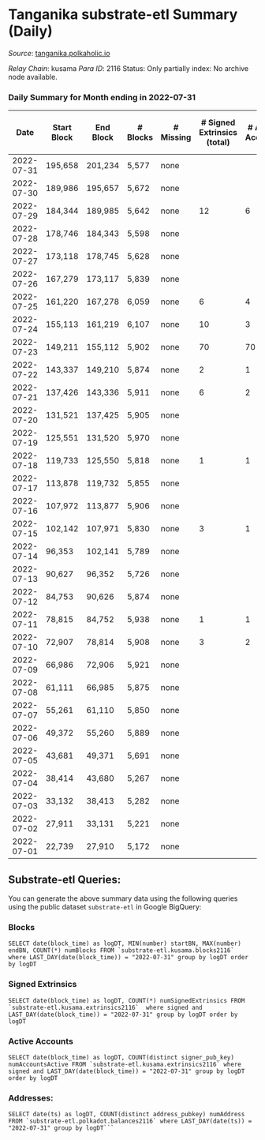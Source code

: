 # Tanganika substrate-etl Summary (Daily)

_Source_: [tanganika.polkaholic.io](https://tanganika.polkaholic.io)

*Relay Chain*: kusama
*Para ID*: 2116
Status: Only partially index: No archive node available.


### Daily Summary for Month ending in 2022-07-31


| Date | Start Block | End Block | # Blocks | # Missing | # Signed Extrinsics (total) | # Active Accounts | # Addresses with Balances | # Events | # Transfers | # XCM Transfers In | # XCM Transfers Out |
| ---- | ----------- | --------- | -------- | --------- | --------------------------- | ----------------- | ------------------------- | -------- | ----------- | ------------------ | ------------------- |
| 2022-07-31 | 195,658 | 201,234 | 5,577 | none  |  |  | 2,473 | 11,265 |   |   |   |
| 2022-07-30 | 189,986 | 195,657 | 5,672 | none  |  |  | 2,473 | 11,461 |   |   |   |
| 2022-07-29 | 184,344 | 189,985 | 5,642 | none  | 12 | 6 | 2,473 | 11,472 | 7  |   |   |
| 2022-07-28 | 178,746 | 184,343 | 5,598 | none  |  |  | 2,471 | 11,311 |   |   |   |
| 2022-07-27 | 173,118 | 178,745 | 5,628 | none  |  |  | 2,471 | 11,368 |   |   |   |
| 2022-07-26 | 167,279 | 173,117 | 5,839 | none  |  |  | 2,471 | 11,798 |   |   |   |
| 2022-07-25 | 161,220 | 167,278 | 6,059 | none  | 6 | 4 | 2,471 | 12,278 | 6  |   |   |
| 2022-07-24 | 155,113 | 161,219 | 6,107 | none  | 10 | 3 | 2,471 | 12,399 | 10  |   |   |
| 2022-07-23 | 149,211 | 155,112 | 5,902 | none  | 70 | 70 | 2,471 | 12,348 | 70  |   |   |
| 2022-07-22 | 143,337 | 149,210 | 5,874 | none  | 2 | 1 | 2,470 | 11,882 | 1  |   |   |
| 2022-07-21 | 137,426 | 143,336 | 5,911 | none  | 6 | 2 | 2,471 | 11,976 | 1  |   |   |
| 2022-07-20 | 131,521 | 137,425 | 5,905 | none  |  |  | 2,470 | 11,931 |   |   |   |
| 2022-07-19 | 125,551 | 131,520 | 5,970 | none  |  |  | 2,470 | 12,062 |   |   |   |
| 2022-07-18 | 119,733 | 125,550 | 5,818 | none  | 1 | 1 | 2,470 | 11,762 | 1  |   |   |
| 2022-07-17 | 113,878 | 119,732 | 5,855 | none  |  |  | 2,470 | 11,830 |   |   |   |
| 2022-07-16 | 107,972 | 113,877 | 5,906 | none  |  |  | 2,470 | 11,933 |   |   |   |
| 2022-07-15 | 102,142 | 107,971 | 5,830 | none  | 3 | 1 | 2,470 | 11,795 | 3  |   |   |
| 2022-07-14 | 96,353 | 102,141 | 5,789 | none  |  |  | 2,470 | 11,699 |   |   |   |
| 2022-07-13 | 90,627 | 96,352 | 5,726 | none  |  |  | 2,470 | 11,570 |   |   |   |
| 2022-07-12 | 84,753 | 90,626 | 5,874 | none  |  |  | 2,470 | 11,868 |   |   |   |
| 2022-07-11 | 78,815 | 84,752 | 5,938 | none  | 1 | 1 | 2,470 | 12,004 | 1  |   |   |
| 2022-07-10 | 72,907 | 78,814 | 5,908 | none  | 3 | 2 | 2,470 | 11,951 | 1  |   |   |
| 2022-07-09 | 66,986 | 72,906 | 5,921 | none  |  |  | 2,470 | 11,964 |   |   |   |
| 2022-07-08 | 61,111 | 66,985 | 5,875 | none  |  |  | 2,470 | 11,870 |   |   |   |
| 2022-07-07 | 55,261 | 61,110 | 5,850 | none  |  |  | 2,470 | 11,820 |   |   |   |
| 2022-07-06 | 49,372 | 55,260 | 5,889 | none  |  |  | 2,470 | 11,900 |   |   |   |
| 2022-07-05 | 43,681 | 49,371 | 5,691 | none  |  |  | 2,470 | 11,496 |   |   |   |
| 2022-07-04 | 38,414 | 43,680 | 5,267 | none  |  |  | 2,470 | 10,642 |   |   |   |
| 2022-07-03 | 33,132 | 38,413 | 5,282 | none  |  |  | 2,470 | 10,673 |   |   |   |
| 2022-07-02 | 27,911 | 33,131 | 5,221 | none  |  |  | 2,470 | 10,549 |   |   |   |
| 2022-07-01 | 22,739 | 27,910 | 5,172 | none  |  |  | 2,470 | 10,448 |   |   |   |

## Substrate-etl Queries:
You can generate the above summary data using the following queries using the public dataset `substrate-etl` in Google BigQuery:


### Blocks
```
SELECT date(block_time) as logDT, MIN(number) startBN, MAX(number) endBN, COUNT(*) numBlocks FROM `substrate-etl.kusama.blocks2116`  where LAST_DAY(date(block_time)) = "2022-07-31" group by logDT order by logDT
```


### Signed Extrinsics
```
SELECT date(block_time) as logDT, COUNT(*) numSignedExtrinsics FROM `substrate-etl.kusama.extrinsics2116`  where signed and LAST_DAY(date(block_time)) = "2022-07-31" group by logDT order by logDT
```


### Active Accounts
```
SELECT date(block_time) as logDT, COUNT(distinct signer_pub_key) numAccountsActive FROM `substrate-etl.kusama.extrinsics2116` where signed and LAST_DAY(date(block_time)) = "2022-07-31" group by logDT order by logDT
```


### Addresses:
```
SELECT date(ts) as logDT, COUNT(distinct address_pubkey) numAddress FROM `substrate-etl.polkadot.balances2116` where LAST_DAY(date(ts)) = "2022-07-31" group by logDT```

